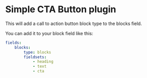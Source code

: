 # Simple CTA Button plugin

This will add a call to action button block type to the blocks field.

You can add it to your block field like this:

```yaml
fields:
    blocks:
        type: blocks
        fieldsets:
            - heading
            - text
            - cta
```
